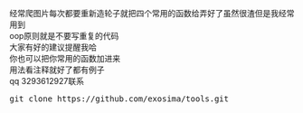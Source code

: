 经常爬图片每次都要重新造轮子就把四个常用的函数给弄好了虽然很渣但是我经常用到<br />
oop原则就是不要写重复的代码<br />
大家有好的建议提醒我哈<br />
你也可以把你常用的函数加进来<br />
用法看注释就好了都有例子<br />
qq 3293612927联系 <br />
<pre>git clone https://github.com/exosima/tools.git</pre>
